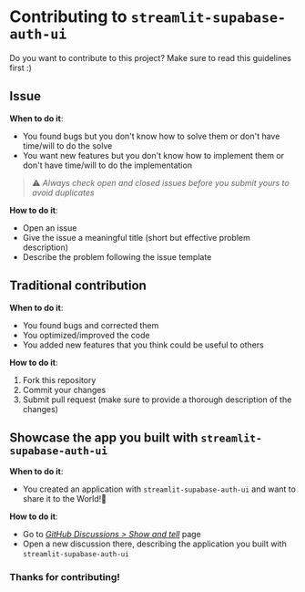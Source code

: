 # Contributing to `streamlit-supabase-auth-ui`

Do you want to contribute to this project? Make sure to read this guidelines first :)

## Issue

**When to do it**:

- You found bugs but you don't know how to solve them or don't have time/will to do the solve
- You want new features but you don't know how to implement them or don't have time/will to do the implementation

> ⚠️ _Always check open and closed issues before you submit yours to avoid duplicates_

**How to do it**:

- Open an issue
- Give the issue a meaningful title (short but effective problem description)
- Describe the problem following the issue template

## Traditional contribution

**When to do it**:

- You found bugs and corrected them
- You optimized/improved the code
- You added new features that you think could be useful to others

**How to do it**:

1. Fork this repository
2. Commit your changes
3. Submit pull request (make sure to provide a thorough description of the changes)


## Showcase the app you built with `streamlit-supabase-auth-ui`

**When to do it**:

- You created an application with `streamlit-supabase-auth-ui` and want to share it to the World!💐

**How to do it**:

- Go to [_GitHub Discussions > Show and tell_](https://github.com/AstraBert/streamlit_supabase_auth_ui/discussions/categories/show-and-tell) page
- Open a new discussion there, describing the application you built with `streamlit-supabase-auth-ui`

### Thanks for contributing!